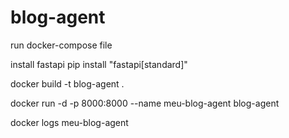 # blog-agent

run docker-compose file

install fastapi
pip install "fastapi[standard]"

docker build -t blog-agent .

docker run -d -p 8000:8000 --name meu-blog-agent blog-agent

docker logs meu-blog-agent 